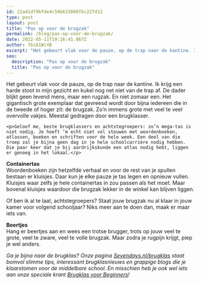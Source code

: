 ```yaml
---
id: 22a41df9bfde4c59b633866fbc227d12
type: post
layout: post
title: "Pas op voor de brugzak"
permalink: /blog/pas-op-voor-de-brugzak/
date: 2022-05-11T19:16:41.067Z
author: 7biA1WiYB
excerpt: "Het gebeurt vlak voor de pauze, op de trap naar de kantine. Ik krijg een harde stoot in mijn gezicht en kukel nog net niet van de trap af. De dader blijkt geen levend mens, maar een rugzak. En niet zomaar een. Het gigantisch grote exemplaar dat gevreesd wordt door bijna iedereen die in de tweede of hoger zit: de brugzak. Zo’n immens grote met veel te veel overvolle vakjes. Meestal gedragen door een brugklasser.  "
seo:
  description: "Pas op voor de brugzak"
  title: "Pas op voor de brugzak"
---
```

Het gebeurt vlak voor de pauze, op de trap naar de kantine. Ik krijg een harde stoot in mijn gezicht en kukel nog net niet van de trap af. De dader blijkt geen levend mens, maar een rugzak. En niet zomaar een. Het gigantisch grote exemplaar dat gevreesd wordt door bijna iedereen die in de tweede of hoger zit: de brugzak. Zo’n immens grote met veel te veel overvolle vakjes. Meestal gedragen door een brugklasser.  

    <p>Geloof me, beste brugklassers en achtstegroepers: zo’n mega-tas is niet nodig. Je hoeft ’m echt niet vol stouwen met woordenboeken, atlassen, boeken en schriften voor de hele week. Een deel van die troep zal je bijna geen dag in je hele schoolcarrière nodig hebben. Die paar keer dat je bij aardrijkskunde een atlas nodig hebt, liggen er genoeg in het lokaal.</p>
<p><strong>Containertas</strong><br>Woordenboeken zijn hetzelfde verhaal en voor de rest van je spullen bestaan er kluisjes. Daar kun je elke pauze je tas legen en opnieuw vullen. Kluisjes waar zelfs je hele containertas in zou passen als het moet. Maar bovenal kluisjes waardoor die brugzak lekker in de winkel kan blijven liggen.</p>
<p>Of ben ik al te laat, achtstegroepers? Staat jouw brugzak nu al klaar in jouw kamer voor volgend schooljaar? Niks meer aan te doen dan, maak er maar iets van.</p>
<p><strong>Beertjes</strong><br>Hang er beertjes aan en wees een trotse brugger, trots op jouw veel te grote, veel te zware, veel te volle brugzak. Maar zodra je rugpijn krijgt, piep je wel anders.</p>
<p><em>Ga je bijna naar de brugklas? Onze pagina <a href="https://original.sevendays.nl/brugklas">Sevendays.nl/brugklas</a> staat bomvol slimme tips, interessant brugklasnieuws en grappige blogs die je klaarstomen voor de middelbare school. En misschien heb je ook wel iets aan onze speciale krant <a href="https://abonneren.sevendays.nl/abonneren/abonnementen/actiesmetderden/brugklasvoorbeginners">Brugklas voor Beginners</a>! </em></p>  
